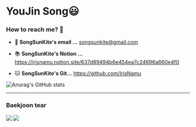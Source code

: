




# YouJin Song😃

   

### How to reach me? 🤔
- 📮  **SongSunKite's email ...**
songsunkite@gmail.com

- 📚  **SongSunKite's Notion ...** 
https://irisnamu.notion.site/637d89494b6e454ea7c24696a660e4f0

- 🐱  **SongSunKite's Git...**
 https://github.com/IrisNamu

![Anurag's GitHub stats](https://github-readme-stats.vercel.app/api?username=IrisNamu&show_icons=true&theme=tokyonight)



  
----
<div>
<h3>Baekjoon tear</h3>
<img align='left' src="http://mazassumnida.wtf/api/v2/generate_badge?boj=songsunkite"/> 
<img align='left' src="http://mazandi.herokuapp.com/api?handle=songsunkite&theme=dark"/>
</div>


